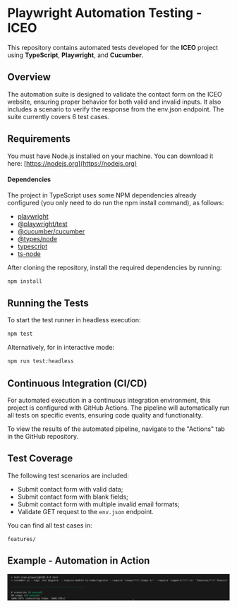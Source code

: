 # Playwright Automation Testing - ICEO

This repository contains automated tests developed for the **ICEO** project using **TypeScript**, **Playwright**, and **Cucumber**.

## Overview

The automation suite is designed to validate the contact form on the ICEO website, ensuring proper behavior for both valid and invalid inputs. It also includes a scenario to verify the response from the env.json endpoint. The suite currently covers 6 test cases.

## Requirements

You must have Node.js installed on your machine. You can download it here: [https://nodejs.org](https://nodejs.org)

#### Dependencies

The project in TypeScript uses some NPM dependencies already configured (you only need to do run the npm install command), as follows:

- [playwright](https://www.npmjs.com/package/playwright)
- [@playwright/test](https://www.npmjs.com/package/@playwright/test)
- [@cucumber/cucumber](https://www.npmjs.com/package/@cucumber/cucumber)
- [@types/node](https://www.npmjs.com/package/@types/node)
- [typescript](https://www.npmjs.com/package/typescript)
- [ts-node](https://www.npmjs.com/package/ts-node)

After cloning the repository, install the required dependencies by running:

```bash
npm install
```

## Running the Tests

To start the test runner in headless execution:

```bash
npm test
```

Alternatively, for in interactive mode:

```bash
npm run test:headless
```

## Continuous Integration (CI/CD)

For automated execution in a continuous integration environment, this project is configured with GitHub Actions. The pipeline will automatically run all tests on specific events, ensuring code quality and functionality.

To view the results of the automated pipeline, navigate to the "Actions" tab in the GitHub repository.

## Test Coverage

The following test scenarios are included:

- Submit contact form with valid data;
- Submit contact form with blank fields;
- Submit contact form with multiple invalid email formats;
- Validate GET request to the `env.json` endpoint.

You can find all test cases in:

```
features/
```

## Example - Automation in Action

![running](test-result.png)
